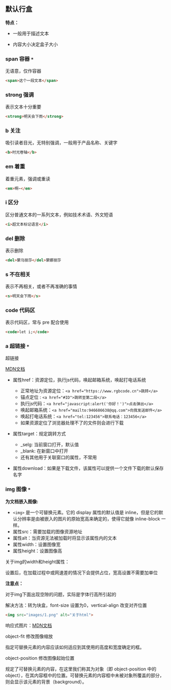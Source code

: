 ## 默认行盒

**特点：**

- 一般用于描述文本

- 内容大小决定盒子大小



### span 容器 `*`

无语意，仅作容器

```html
<span>这个一段文本</span>
```



### strong 强调

表示文本十分重要

```html
<strong>明天会下雨</strong>
```



### b 关注

吸引读者目光，无特别强调，一般用于产品名称、关键字

```html
<b>时光卷轴</b>
```



### em 着重

着重元素，强调或重读

```html
<em>啊~</em>
```



### i 区分

区分普通文本的一系列文本，例如技术术语、外文短语

```html
<i>超文本标记语言</i>
```



### del 删除

表示删除

```html
<del>蒙马丽莎</del>蒙娜丽莎
```



### s 不在相关

表示不再相关，或者不再准确的事情

```html
<s>明天会下雨</s>
```



### code 代码区

表示代码区，常与 pre 配合使用

```html
<code>let i;</code>
```



### a 超链接 `*`

超链接

 <a href="https://developer.mozilla.org/zh-CN/docs/Learn/Common_questions/What_are_hyperlinks" target="_blank">MDN文档</a> 

- 属性href：资源定位，执行js代码，唤起邮箱系统，唤起打电话系统
  - 正常地址为资源定位：`<a href="https://www.rgbcode.cn">跳转</a>`
  - 锚点定位 : `<a href="#ID">跳转至第二段</a>` 
  - 执行js代码：`<a href="javascript:alert('你好！')">点击弹出</a>`
  - 唤起邮箱系统：`<a href="mailto:946686638@qq.com">向我发送邮件</a>`
  - 唤起打电话系统：`<a href="tel:123456">联系电话：123456</a>`
  - 如果资源定位了浏览器处理不了的文件则会进行下载

- 属性target：规定跳转方式
  - _selg: 当前窗口打开，默认值
  - _blank: 在新窗口中打开
  - 还有其他用于关联窗口的属性，不常用
- 属性download：如果是下载文件，该属性可以提供一个文件下载的默认保存名字



### img 图像 `*`

**为文档嵌入图像:**

- `<img>` 是一个可替换元素。它的 display 属性的默认值是 inline，但是它的默认分辨率是由被嵌入的图片的原始宽高来确定的，使得它就像 inline-block 一样。
- 属性src：需要加载的图像资源地址
- 属性alt：当资源无法被加载时将显示该属性内的文本
- 属性width：设置图像宽
- 属性height：设置图像高

关于img的width和height属性：

设置后，在加载过程中或网速差的情况下会提供占位，宽高设置不需要加单位

**注意点：**

对于img下面出现空隙的问题，实际是字体行高所引起的

解决方法：转为块盒，font-size 设置为0，vertical-align 改变对齐位置

```html
<img src="images/1.png" alt="关于html">
```

响应式图片：<a href="https://developer.mozilla.org/zh-CN/docs/Learn/HTML/Multimedia_and_embedding/Responsive_images" target="_blank">MDN文档</a>

object-fit 修改图像缩放

指定可替换元素的内容应该如何适应到其使用的高度和宽度确定的框。

object-position 修改图像起始位置

规定了可替换元素的内容，在这里我们称其为对象（即 object-position 中的 object），在其内容框中的位置。可替换元素的内容框中未被对象所覆盖的部分，则会显示该元素的背景（background）。